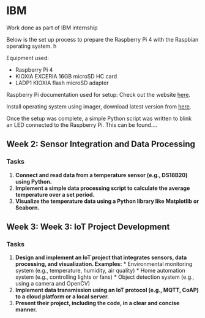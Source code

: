 # IBM
Work done as part of IBM internship

Below is the set up process to prepare the Raspberry Pi 4 with the Raspbian operating system. h

Equipment used:
- Raspberry Pi 4
- KIOXIA EXCERIA 16GB microSD HC card
- LADP1 KIOXIA flash microSD adapter

Raspberry Pi documentation used for setup:  Check out the website [here](https://www.raspberrypi.org/documentation/).

Install operating system using imager, download latest version from [here](raspberrypi.com/software).

Once the setup was complete, a simple Python script was written to blink an LED connected to the Raspberry Pi. This can be found....

## Week 2: Sensor Integration and Data Processing

### Tasks

1. **Connect and read data from a temperature sensor (e.g., DS18B20) using Python.**
2. **Implement a simple data processing script to calculate the average temperature over a set period.**
3. **Visualize the temperature data using a Python library like Matplotlib or Seaborn.**

## Week 3: Week 3: IoT Project Development

 ### Tasks
1. **Design and implement an IoT project that integrates sensors, data processing, and visualization. Examples:**
                                * Environmental monitoring system (e.g., temperature, humidity, air quality)
                                * Home automation system (e.g., controlling lights or fans)
                                * Object detection system (e.g., using a camera and OpenCV)
2. **Implement data transmission using an IoT protocol (e.g., MQTT, CoAP) to a cloud platform or a local server.**
3. **Present their project, including the code, in a clear and concise manner.**
